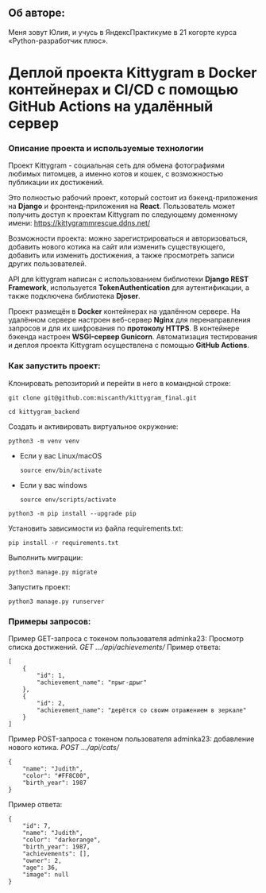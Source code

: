 ## Об авторе:
Меня зовут Юлия, и учусь в ЯндексПрактикуме в 21 когорте курса «Python-разработчик плюс».

# Деплой проекта Kittygram в Docker контейнерах и CI/CD с помощью GitHub Actions на удалённый сервер 

### Описание проекта и используемые технологии
Проект Kittygram - социальная сеть для обмена фотографиями любимых питомцев, а именно котов и кошек, с возможностью публикации их достижений.

Это полностью рабочий проект, который состоит из бэкенд-приложения на **Django** и фронтенд-приложения на **React**. Пользователь может получить доступ к проектам Kittygram по следующему доменному имени: https://kittygrammrescue.ddns.net/

Возможности проекта: можно зарегистрироваться и авторизоваться, добавить нового котика на сайт или изменить существующего, добавить или изменить достижения, а также просмотреть записи других пользователей.

API для kittygram написан с использованием библиотеки **Django REST Framework**, используется **TokenAuthentication** для аутентификации, а также подключена библиотека **Djoser**.

Проект размещён в **Docker** контейнерах на удалённом сервере. На удалённом сервере настроен веб-сервер **Nginx** для перенаправления запросов и для их шифрования по **протоколу HTTPS**. В контейнере бэкенда настроен **WSGI-сервер Gunicorn**.
Автоматизация тестирования и деплоя проекта Kittygram осуществлена с помощью **GitHub Actions**.

### Как запустить проект: 
Клонировать репозиторий и перейти в него в командной строке: 
```
git clone git@github.com:miscanth/kittygram_final.git
```
```
cd kittygram_backend 
```
Cоздать и активировать виртуальное окружение: 
```
python3 -m venv venv 
```
* Если у вас Linux/macOS 

    ```
    source env/bin/activate
    ```
* Если у вас windows 
 
    ```
    source env/scripts/activate 
    ```
```
python3 -m pip install --upgrade pip
```
Установить зависимости из файла requirements.txt:
```
pip install -r requirements.txt
```
Выполнить миграции: 
```
python3 manage.py migrate 
```
Запустить проект:
```
python3 manage.py runserver
```

### Примеры запросов:

Пример GET-запроса с токеном пользователя adminka23: Просмотр списка достижений. *GET .../api/achievements/*
Пример ответа:
```
[
    {
        "id": 1,
        "achievement_name": "прыг-дрыг"
    },
    {
        "id": 2,
        "achievement_name": "дерётся со своим отражением в зеркале"
    }
]
```
Пример POST-запроса с токеном пользователя adminka23: добавление нового котика. *POST .../api/cats/*
```
{
    "name": "Judith",
    "color": "#FF8C00",
    "birth_year": 1987
}
```
Пример ответа:
```
{
    "id": 7,
    "name": "Judith",
    "color": "darkorange",
    "birth_year": 1987,
    "achievements": [],
    "owner": 2,
    "age": 36,
    "image": null
}
```
